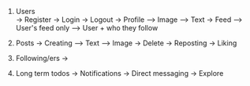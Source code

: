 1. Users  
   -> Register
   -> Login
   -> Logout
   -> Profile
   --> Image
   --> Text
   -> Feed
   --> User's feed only
   --> User + who they follow

2. Posts
   -> Creating
   --> Text
   --> Image
   -> Delete
   -> Reposting
   -> Liking

3. Following/ers
   ->

4. Long term todos
   -> Notifications
   -> Direct messaging
   -> Explore

